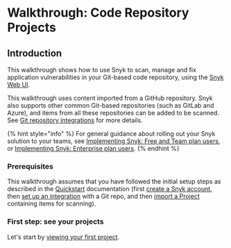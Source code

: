 # Walkthrough: Code Repository Projects

## Introduction

This walkthrough shows how to use Snyk to scan, manage and fix application vulnerabilities in your Git-based code repository, using the [Snyk Web UI](../getting-started-with-the-snyk-web-ui.md).

This walkthrough uses content imported from a GitHub repository. Snyk also supports other common Git-based repositories (such as GitLab and Azure), and items from all these repositories can be added to be scanned. See [Git repository integrations](../../integrations/git-repository-scm-integrations/) for more details.

{% hint style="info" %}
For general guidance about rolling out your Snyk solution to your teams, see [Implementing Snyk: Free and Team plan users](broken-reference), or [Implementing Snyk: Enterprise plan users](broken-reference).
{% endhint %}

### Prerequisites

This walkthrough assumes that you have followed the initial setup steps as described in the [Quickstart](../quickstart/) documentation (first [create a Snyk account](../quickstart/create-a-snyk-account/), then [set up an integration](../quickstart/set-up-an-integration.md) with a Git repo, and then [import a Project](../quickstart/import-a-project.md) containing items for scanning).

### First step: see your projects

Let's start by [viewing your first project](view-your-first-snyk-projects.md).
